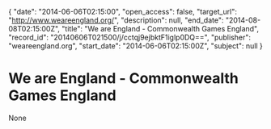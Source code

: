 {
  "date": "2014-06-06T02:15:00", 
  "open_access": false, 
  "target_url": "http://www.weareengland.org/", 
  "description": null, 
  "end_date": "2014-08-08T02:15:00Z", 
  "title": "We are England - Commonwealth Games England", 
  "record_id": "20140606T021500/j/cctqj9ejbktF1iglp0DQ==", 
  "publisher": "weareengland.org", 
  "start_date": "2014-06-06T02:15:00Z", 
  "subject": null
}

# We are England - Commonwealth Games England

None